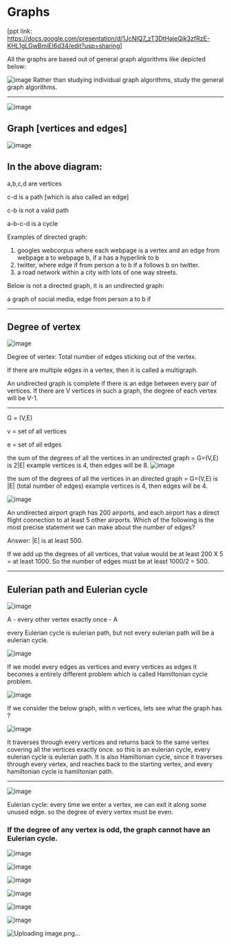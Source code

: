  # Graphs
[ppt link: https://docs.google.com/presentation/d/1JcNlQ7_zT3DtHajeQjk3zfRzE-KHL1gLGwBmiEI6d34/edit?usp=sharing]



All the graphs are based out of general graph algorithms like depicted below:

![image](https://github.com/user-attachments/assets/03013147-b1d8-49e2-885c-e274e3c29d9e)
Rather than studying individual graph algorithms, study the general graph algorithms. 

-----------

![image](https://github.com/user-attachments/assets/c27938e4-3d2d-4a71-ba34-e2893035f36d)

## Graph [vertices and edges]


![image](https://github.com/user-attachments/assets/0e165ee6-88bf-4def-881c-4d8aed1a804a)

In the above diagram:
--------------
a,b,c,d are vertices

c-d is a path [which is also called an edge]

c-b is not a valid path

a-b-c-d is a cycle


Examples of directed graph:

1. googles webcorpus where each webpage is a vertex and an edge from webpage a to webpage b, if a has a hyperlink to b
2. twitter, where edge if from person a to b if a follows b on twitter.
3. a road network within  a city with lots of one way streets. 

Below is not a directed graph, it is an undirected graph:

a graph of social media, edge from person a to b if 

-------------
## Degree of vertex

![image](https://github.com/user-attachments/assets/ca3db2ef-bcf1-47d9-ac3f-8b10656be161)

Degree of vertex: Total number of edges sticking out of the vertex. 

If there are multiple edges in a vertex, then it is called a multigraph. 

An undirected graph is complete if there is an edge between every pair of vertices. If there are V vertices in such a graph, the degree of each vertex will be V-1. 

------------


G = (V,E)

v = set of all vertices

e = set of all edges


the sum of the degrees of all the vertices in an undirected graph = G=(V,E) is 2|E| example vertices is 4, then edges will be 8. 
![image](https://github.com/user-attachments/assets/f2b4a88b-4f06-4280-aacb-8a08d3c7cd97)


the sum of the degrees of all the vertices in an directed graph = G=(V,E) is |E| (total number of edges) example vertices is 4, then edges will be 4. 

![image](https://github.com/user-attachments/assets/74146ca3-fb10-4b15-8d67-d663f1c9f580)


An undirected airport graph has 200 airports, and each airport has a direct flight connection to at least 5 other airports. Which of the following is the most precise statement we can make about the number of edges?

Answer: |E| is at least 500. 

If we add up the degrees of all vertices, that value would be at least 200 X 5 = at least 1000. So the number of edges must be at least 1000/2 = 500. 


----------------

## Eulerian path and Eulerian cycle

![image](https://github.com/user-attachments/assets/ae7e23ea-2b54-4e44-8ed2-2448af217566)

A - every other vertex exactly once - A

every Eulerian cycle is eulerian path, but not every eulerian path will be a eulerian cycle. 

![image](https://github.com/user-attachments/assets/9da3270b-eafa-4f98-90da-8e117f7f7ae2)


If we model every edges as vertices and every vertices as edges it becomes a entirely different problem which is called Hamiltonian cycle problem. 


![image](https://github.com/user-attachments/assets/7ff01d6a-ca23-4b20-8454-011671c48d3a)


If we consider the below graph, with n vertices, lets see what the graph has ? 

![image](https://github.com/user-attachments/assets/d533f6f9-927f-4503-9e05-e7e3bc113e85)

It traverses through every vertices and returns back to the same vertex covering all the vertices exactly once. so this is an eulerian cycle, every eulerian cycle is eulerian path. It is also Hamiltonian cycle, since it traverses through every vertex, and reaches back to the starting vertex, and every hamiltonian cycle is hamiltonian path. 

-------------

![image](https://github.com/user-attachments/assets/1749c541-71c7-4c55-8456-f62a2fd0f9aa)

Eulerian cycle: every time we enter a vertex, we can exit it along some unused edge. so the degree of every vertex must be even. 

### If the degree of any vertex is odd, the graph cannot have an Eulerian cycle. 

![image](https://github.com/user-attachments/assets/7de46ca5-57e5-42a6-9d72-fa4c1a855a26)

![image](https://github.com/user-attachments/assets/7166d66a-76cb-41ce-b368-83860c176dfa)


![image](https://github.com/user-attachments/assets/e137c0c0-6beb-4395-866b-732496ea3954)

![image](https://github.com/user-attachments/assets/16021ce1-3072-4942-9a23-8c41a9e1b0e4)

![image](https://github.com/user-attachments/assets/66212df9-1c0b-4d1b-b919-c334e73babc7)

![image](https://github.com/user-attachments/assets/006e3e7e-1eb4-45ab-be01-4822fefb038e)


![Uploading image.png…]()






















